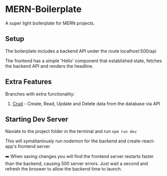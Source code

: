 # MERN-Boilerplate

A super light boilerplate for MERN projects.

## Setup

The boilerplate includes a backend API under the route localhost:500/api

The frontend has a simple 'Hello' component that established state, fetches the backend API and renders the headline.

## Extra Features

Branches with extra functionality:

1. [Crud](https://github.com/kpowley/MERN-Boilerplate/tree/crud) - Create, Read, Update and Delete data from the database via API

## Starting Dev Server

Naviate to the project folder in the terminal and run `npm run dev`

This will symaltaniously run nodemon for the backend and create-react-app's frontend server

:arrow_right: When saving changes you will find the frontend server restarts faster than the backend, causing 500 server errors. Just wait a second and refresh the broswer to allow the backend time to launch.
